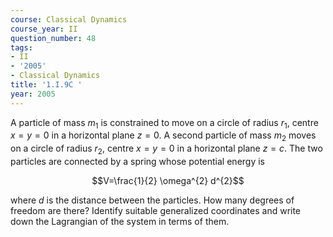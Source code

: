 ```yaml
---
course: Classical Dynamics
course_year: II
question_number: 48
tags:
- II
- '2005'
- Classical Dynamics
title: '1.I.9C '
year: 2005
---
```



A particle of mass $m_{1}$ is constrained to move on a circle of radius $r_{1}$, centre $x=y=0$ in a horizontal plane $z=0$. A second particle of mass $m_{2}$ moves on a circle of radius $r_{2}$, centre $x=y=0$ in a horizontal plane $z=c$. The two particles are connected by a spring whose potential energy is

$$V=\frac{1}{2} \omega^{2} d^{2}$$

where $d$ is the distance between the particles. How many degrees of freedom are there? Identify suitable generalized coordinates and write down the Lagrangian of the system in terms of them.